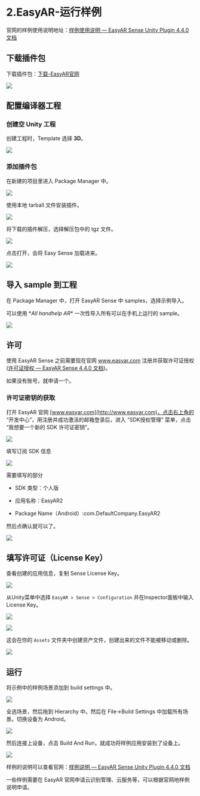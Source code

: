# 2.EasyAR-运行样例

官网的样例使用说明地址：[样例使用说明 &mdash; EasyAR Sense Unity Plugin 4.4.0 文档](https://help.easyar.cn/EasyAR%20Sense%20Unity%20Plugin/latest/GettingStarted/How-to-Use-Samples.html)

## 下载插件包

下载插件包：[下载-EasyAR官网](https://www.easyar.cn/view/download.html)

![](img/download.jpg)

## 配置编译器工程

### 创建空 Unity 工程

创建工程时，Template 选择 **3D**。

![](img/create.jpg)

### 添加插件包

在新建的项目里进入 Package Manager 中。

![](img/pm.jpg)

使用本地 tarball 文件安装插件。

![](img/tarball.jpg)

将下载的插件解压，选择解压包中的 tgz 文件。

![](img/target.jpg)

点击打开，会将 Easy Sense 加载进来。

![](img/sense.jpg)

## 导入 sample 到工程

在 Package Manager 中，打开 EasyAR Sense 中 samples，选择示例导入。

可以使用 \**All handhelp AR** 一次性导入所有可以在手机上运行的 sample。

![](img/sample.jpg)

## 许可

使用 EasyAR Sense 之前需要现在官网 www.easyar.com 注册并获取许可证授权([许可证授权 &mdash; EasyAR Sense 4.4.0 文档](https://help.easyar.cn/EasyAR%20Sense/v4_4/GettingStarted/Licensing.html))。

如果没有账号，就申请一个。

### 许可证密钥的获取

打开 EasyAR 官网 [www.easyar.com](http://www.easyar.com)，点击右上角的 “开发中心”，用注册并成功激活的邮箱登录后，进入 “SDK授权管理” 菜单，点击 “我想要一个新的 SDK 许可证密钥”。

![](https://help.easyar.cn/EasyAR%20Sense/v4_4/_images/image11.png)

填写订阅 SDK 信息

![](https://help.easyar.cn/EasyAR%20Sense/v4_4/_images/image12.png)

需要填写的部分

* SDK 类型：个人版

* 应用名称：EasyAR2

* Package Name（Android）:com.DefaultCompany.EasyAR2

然后点确认就可以了。

![](img/mi.jpg)

## 填写许可证（License Key）

查看创建的应用信息，复制 Sense License Key。

![](img/key.jpg)

从Unity菜单中选择 `EasyAR > Sense > Configuration` 并在Inspector面板中输入License Key。

![](https://help.easyar.cn/EasyAR%20Sense%20Unity%20Plugin/latest/_images/image_s1_2.png)

![](https://help.easyar.cn/EasyAR%20Sense%20Unity%20Plugin/latest/_images/image_s1_3.png)

这会在你的 `Assets` 文件夹中创建资产文件，创建出来的文件不能被移动或删除。

![](https://help.easyar.cn/EasyAR%20Sense%20Unity%20Plugin/latest/_images/image_s1_4.png)

## 运行

将示例中的样例场景添加到 build settings 中。

![](https://help.easyar.cn/EasyAR%20Sense%20Unity%20Plugin/latest/_images/image_s1_7.png)

全选场景，然后拖到 Hierarchy 中。然后在 File->Build Settings 中加载所有场景。切换设备为 Android。

![](img/build.jpg)

然后连接上设备，点击 Build And Run，就成功将样例应用安装到了设备上。

![](img/sample.png)

样例的说明可以查看官网：[样例说明 &mdash; EasyAR Sense Unity Plugin 4.4.0 文档](https://help.easyar.cn/EasyAR%20Sense%20Unity%20Plugin/latest/Samples/Samples.html)

一些样例需要在 EasyAR 官网申请云识别管理、云服务等，可以根据官网地样例说明申请。
